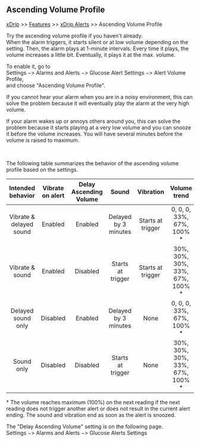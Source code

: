 ## Ascending Volume Profile  
[xDrip](../README.md) >> [Features](./Features_page.md) >> [xDrip Alerts](./Alerts_page.md) >> Ascending Volume Profile  
  
Try the ascending volume profile if you haven't already.  
When the alarm triggers, it starts silent or at low volume depending on the setting.  Then, the alarm plays at 1-minute intervals.  Every time it plays, the volume increases a little bit.  Eventually, it plays it at the max. volume.  
  
To enable it, go to  
Settings &#8722;> Alarms and Alerts &#8722;> Glucose Alert Settings &#8722;> Alert Volume Profile,  
and choose "Ascending Volume Profile".  

If you cannot hear your alarm when you are in a noisy environment, this can solve the problem because it will eventually play the alarm at the very high volume.  

If your alarm wakes up or annoys others around you, this can solve the problem because it starts playing at a very low volume and you can snooze it before the volume increases.  You will have several minutes before the volume is raised to maximum.  

<br/>  

The following table summarizes the behavior of the ascending volume profile based on the settings.  

| Intended behavior | Vibrate on alert | Delay Ascending Volume | Sound | Vibration | Volume trend |  
|:-----------------:|:----------------:|:----------------------:|:-----:|:---------:|:------------:|  
| Vibrate & delayed sound | Enabled | Enabled | Delayed by 3 minutes | Starts at trigger | 0, 0, 0, 33%, 67%, 100% * |  
| Vibrate & sound | Enabled | Disabled | Starts at trigger | Starts at trigger | 30%, 30%, 30%, 33%, 67%, 100% * |  
| Delayed sound only | Disabled | Enabled | Delayed by 3 minutes | None | 0, 0, 0, 33%, 67%, 100% * |  
| Sound only | Disabled | Disabled | Starts at trigger | None | 30%, 30%, 30%, 33%, 67%, 100% * |  
  
\* The volume reaches maximum (100%) on the next reading if the next reading does not trigger another alert or does not result in the current alert ending.  The sound and vibration end as soon as the alert is snoozed.  
  
The "Delay Ascending Volume" setting is on the following page.  
Settings &#8722;> Alarms and Alerts &#8722;> Glucose Alerts Settings  
  
  
